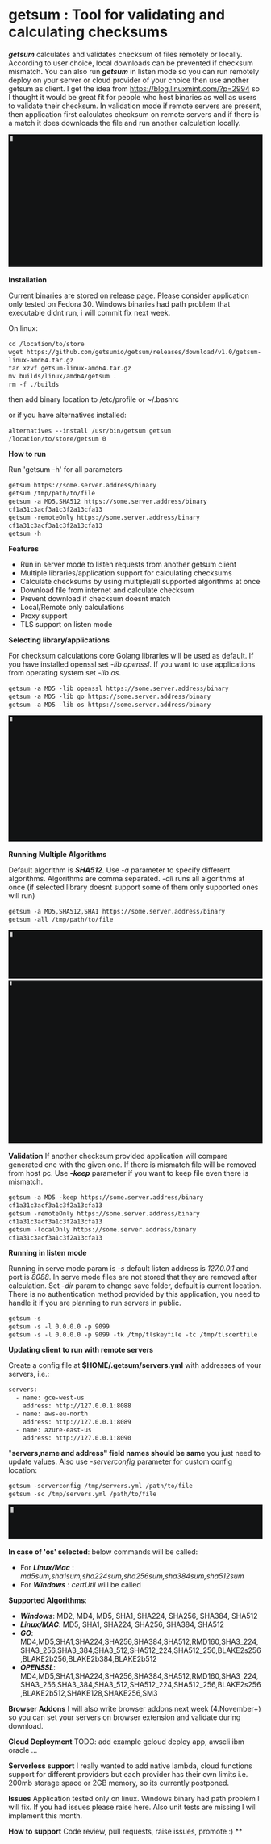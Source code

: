 # getsum : Tool for validating and calculating checksums

***getsum*** calculates and validates checksum of files remotely or locally. According to user choice, local downloads can be prevented if checksum mismatch. You can also run ***getsum*** in listen mode so you can run remotely deploy on your server or cloud provider of your choice then use another getsum as client. I get the idea from https://blog.linuxmint.com/?p=2994 so I thought it would be great fit for people who host binaries as well as users to validate their checksum. In validation mode if remote servers are present, then application first calculates checksum on remote servers and if there is a match it does downloads the file and run another calculation locally.

 [![Watch the full record](docs/main.gif)](https://asciinema.org/a/ovpGNqNS56qlrKevUllOks1qT)
 
**Installation**

 Current binaries are stored on [release page](https://github.com/getsumio/getsum/releases/tag/v1.0). Please consider application only tested on Fedora 30. Windows binaries had path problem that executable didnt run, i will commit fix next week. 
 
 On linux:
 ```
 cd /location/to/store
 wget https://github.com/getsumio/getsum/releases/download/v1.0/getsum-linux-amd64.tar.gz
 tar xzvf getsum-linux-amd64.tar.gz
 mv builds/linux/amd64/getsum .
 rm -f ./builds
 ```
 then add binary location to /etc/profile or ~/.bashrc 
 
 or if you have alternatives installed:
 ```
 alternatives --install /usr/bin/getsum getsum /location/to/store/getsum 0
 ```

**How to run**

Run 'getsum -h' for all parameters
```
getsum https://some.server.address/binary
getsum /tmp/path/to/file
getsum -a MD5,SHA512 https://some.server.address/binary cf1a31c3acf3a1c3f2a13cfa13
getsum -remoteOnly https://some.server.address/binary cf1a31c3acf3a1c3f2a13cfa13
getsum -h
``` 
**Features**

* Run in server mode to listen requests from another getsum client
* Multiple libraries/application support for calculating checksums
* Calculate checksums by using multiple/all supported algorithms at once
* Download file from internet and calculate checksum
* Prevent download if checksum doesnt match
* Local/Remote only calculations
* Proxy support
* TLS support on listen mode

**Selecting library/applications**

For checksum calculations core Golang libraries will be used as default. If you have installed openssl set *-lib openssl*. If you want to use applications from operating system set *-lib os*.

```
getsum -a MD5 -lib openssl https://some.server.address/binary
getsum -a MD5 -lib go https://some.server.address/binary
getsum -a MD5 -lib os https://some.server.address/binary
``` 

[![Watch the full record](docs/libs.gif)](https://asciinema.org/a/sy0OSLL8IWUOED2DFk1yFLiOB)


 
**Running Multiple Algorithms** 

Default algorithm is ***SHA512***. Use *-a* parameter to specify different algorithms. Algorithms are comma separated. *-all* runs all algorithms at once (if selected library doesnt support some of them only supported ones will run)

```
getsum -a MD5,SHA512,SHA1 https://some.server.address/binary
getsum -all /tmp/path/to/file
``` 

[![Watch the full record](docs/multiple.gif)](https://asciinema.org/a/nejfc4N0vLJhkxpqikEfHIBCe)
[![Watch the full record](docs/all.gif)](https://asciinema.org/a/KA4sT6xTNN9iTzKHJhdgnybrB)

**Validation**
 If another checksum provided application will compare generated one with the given one. If there is mismatch file will be removed from host pc. Use ***-keep*** parameter if you want to keep file even there is mismatch. 
 ```
getsum -a MD5 -keep https://some.server.address/binary cf1a31c3acf3a1c3f2a13cfa13
getsum -remoteOnly https://some.server.address/binary cf1a31c3acf3a1c3f2a13cfa13
getsum -localOnly https://some.server.address/binary cf1a31c3acf3a1c3f2a13cfa13
``` 

**Running in listen mode**

Running in serve mode param is *-s* default listen address is *127.0.0.1* and port is *8088*. In serve mode files are not stored that they are removed after calculation. Set *-dir* param to change save folder, default is current location. There is no authentication method provided by this application, you need to handle it if you are planning to run servers in public.
```
getsum -s 
getsum -s -l 0.0.0.0 -p 9099
getsum -s -l 0.0.0.0 -p 9099 -tk /tmp/tlskeyfile -tc /tmp/tlscertfile
``` 
**Updating client to run with remote servers**

Create a config file at **$HOME/.getsum/servers.yml** with addresses of your servers, i.e.:
```
servers:
  - name: gce-west-us
    address: http://127.0.0.1:8088
  - name: aws-eu-north
    address: http://127.0.0.1:8089
  - name: azure-east-us
    address: http://127.0.0.1:8090
```
"**servers,name and address" field names should be same** you just need to update values. 
Also use *-serverconfig* parameter for custom config location:
```
getsum -serverconfig /tmp/servers.yml /path/to/file
getsum -sc /tmp/servers.yml /path/to/file
``` 

[![Watch the full record](docs/server.gif)](https://asciinema.org/a/KA4sT6xTNN9iTzKHJhdgnybrB)

**In case of 'os' selected**:
below commands will be called:
* For ***Linux/Mac*** :  *md5sum,sha1sum,sha224sum,sha256sum,sha384sum,sha512sum*
* For ***Windows*** : *certUtil* will be called

**Supported Algorithms**:
* ***Windows***: MD2, MD4, MD5, SHA1, SHA224, SHA256, SHA384, SHA512
* ***Linux/MAC***: MD5, SHA1, SHA224, SHA256, SHA384, SHA512
* ***GO***: MD4,MD5,SHA1,SHA224,SHA256,SHA384,SHA512,RMD160,SHA3_224,SHA3_256,SHA3_384,SHA3_512,SHA512_224,SHA512_256,BLAKE2s256,BLAKE2b256,BLAKE2b384,BLAKE2b512
* ***OPENSSL***: MD4,MD5,SHA1,SHA224,SHA256,SHA384,SHA512,RMD160,SHA3_224,SHA3_256,SHA3_384,SHA3_512,SHA512_224,SHA512_256,BLAKE2s256,BLAKE2b512,SHAKE128,SHAKE256,SM3

**Browser Addons**
I will also write browser addons next week (4.November+) so you can set your servers on browser extension and validate during download.

**Cloud Deployment**
 TODO: add example gcloud deploy app, awscli ibm oracle ...


**Serverless support**
 I really wanted to add native lambda, cloud functions support for different providers but each provider has their own limits i.e. 200mb storage space or 2GB memory, so its currently postponed.
 
 **Issues**
 Application tested only on linux. Windows binary had path problem I will fix. If you had issues please raise here. Also unit tests are missing I will implement this month. 
 
 **How to support**
  Code review, pull requests, raise issues, promote :) 
**
